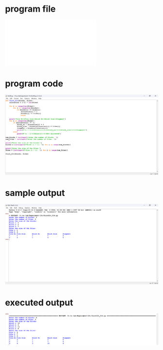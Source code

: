 # program file
![program_file](firstfit_514.py)

# program code
![program_code](firstfit_514.png)

# sample output
![sample_output](firstfit_SO_514.png)

# executed output
![executed_output](firstfit_EO_514.png)
